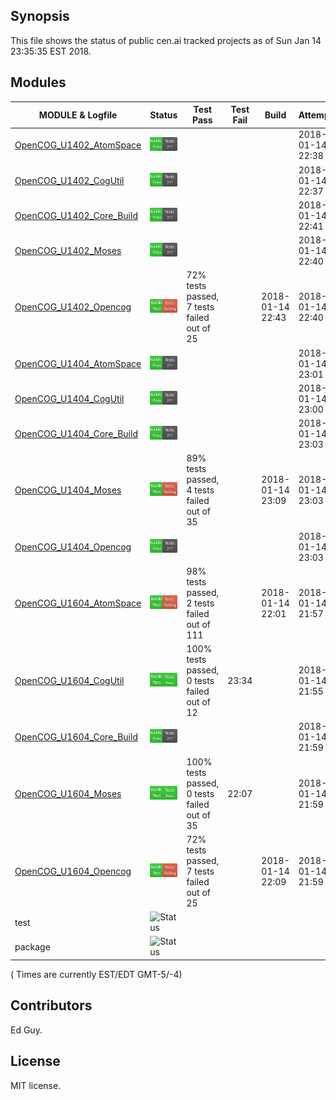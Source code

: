 
## Synopsis

This file shows the status of public cen.ai tracked projects as of Sun Jan 14 23:35:35 EST 2018.

## Modules 

| MODULE & Logfile | Status | Test Pass | Test Fail| Build | Attempt|
| --- | --- | --- | --- | ---  | --- |
| [OpenCOG_U1402_AtomSpace](jobs/OpenCOG_U1402_AtomSpace.log) | ![Status](/images/BUILDPASS.svg) |  |  |  | 2018-01-14 22:38  | 2018-01-14 22:38 |
| [OpenCOG_U1402_CogUtil](jobs/OpenCOG_U1402_CogUtil.log) | ![Status](/images/BUILDPASS.svg) |  |  |  | 2018-01-14 22:37  | 2018-01-14 22:37 |
| [OpenCOG_U1402_Core_Build](jobs/OpenCOG_U1402_Core_Build.log) | ![Status](/images/BUILDPASS.svg) |  |  |  | 2018-01-14 22:41  | 2018-01-14 22:41 |
| [OpenCOG_U1402_Moses](jobs/OpenCOG_U1402_Moses.log) | ![Status](/images/BUILDPASS.svg) |  |  |  | 2018-01-14 22:40  | 2018-01-14 22:40 |
| [OpenCOG_U1402_Opencog](jobs/OpenCOG_U1402_Opencog.log) | ![Status](/images/TESTFAIL.svg) | 72% tests passed, 7 tests failed out of 25 |  | 2018-01-14 22:43 | 2018-01-14 22:40  | 2018-01-14 22:43 |
| [OpenCOG_U1404_AtomSpace](jobs/OpenCOG_U1404_AtomSpace.log) | ![Status](/images/BUILDPASS.svg) |  |  |  | 2018-01-14 23:01  | 2018-01-14 23:01 |
| [OpenCOG_U1404_CogUtil](jobs/OpenCOG_U1404_CogUtil.log) | ![Status](/images/BUILDPASS.svg) |  |  |  | 2018-01-14 23:00  | 2018-01-14 23:00 |
| [OpenCOG_U1404_Core_Build](jobs/OpenCOG_U1404_Core_Build.log) | ![Status](/images/BUILDPASS.svg) |  |  |  | 2018-01-14 23:03  | 2018-01-14 23:03 |
| [OpenCOG_U1404_Moses](jobs/OpenCOG_U1404_Moses.log) | ![Status](/images/TESTFAIL.svg) | 89% tests passed, 4 tests failed out of 35 |  | 2018-01-14 23:09 | 2018-01-14 23:03  | 2018-01-14 23:09 |
| [OpenCOG_U1404_Opencog](jobs/OpenCOG_U1404_Opencog.log) | ![Status](/images/BUILDPASS.svg) |  |  |  | 2018-01-14 23:03  | 2018-01-14 23:03 |
| [OpenCOG_U1604_AtomSpace](jobs/OpenCOG_U1604_AtomSpace.log) | ![Status](/images/TESTFAIL.svg) | 98% tests passed, 2 tests failed out of 111 |  | 2018-01-14 22:01 | 2018-01-14 21:57  | 2018-01-14 22:01 |
| [OpenCOG_U1604_CogUtil](jobs/OpenCOG_U1604_CogUtil.log) | ![Status](/images/TESTPASS.svg) | 100% tests passed, 0 tests failed out of 12 | 23:34 |  | 2018-01-14 21:55  | 2018-01-14 23:34 |
| [OpenCOG_U1604_Core_Build](jobs/OpenCOG_U1604_Core_Build.log) | ![Status](/images/BUILDPASS.svg) |  |  |  | 2018-01-14 21:59  | 2018-01-14 21:59 |
| [OpenCOG_U1604_Moses](jobs/OpenCOG_U1604_Moses.log) | ![Status](/images/TESTPASS.svg) | 100% tests passed, 0 tests failed out of 35 | 22:07 |  | 2018-01-14 21:59  | 2018-01-14 22:07 |
| [OpenCOG_U1604_Opencog](jobs/OpenCOG_U1604_Opencog.log) | ![Status](/images/TESTFAIL.svg) | 72% tests passed, 7 tests failed out of 25 |  | 2018-01-14 22:09 | 2018-01-14 21:59  | 2018-01-14 22:09 |
| test | ![Status](/jobs/test.svg) |  |  |  |   |  |
| package | ![Status](/jobs/package.svg) |  |  |  |   |  |
( Times are currently EST/EDT GMT-5/-4) 

## Contributors

Ed Guy.

## License

MIT license. 

